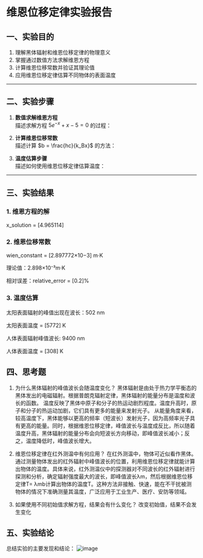 # 维恩位移定律实验报告


## 一、实验目的

1. 理解黑体辐射和维恩位移定律的物理意义
2. 掌握通过数值方法求解维恩方程
3. 计算维恩位移常数并验证其理论值
4. 应用维恩位移定律估算不同物体的表面温度

---

## 二、实验步骤

1. **数值求解维恩方程**  
   描述求解方程 $5e^{-x} + x - 5 = 0$ 的过程：

2. **计算维恩位移常数**  
   描述计算 $b = \frac{hc}{k_Bx}$ 的方法：

3. **温度估算步骤**  
   描述如何使用维恩位移定律估算温度：

---

## 三、实验结果

### 1. 维恩方程的解
x_solution = [4.965114]

### 2. 维恩位移常数

wien_constant = [2.897772×10−3] m·K 

理论值：2.898×10⁻³m·K 

相对误差：relative_error = [0.2]%

### 3. 温度估算

太阳表面辐射的峰值出现在波长：502 nm

太阳表面温度 = [5772] K 

人体表面辐射峰值波长: 9400 nm

人体表面温度 = [308] K

## 四、思考题
1. 为什么黑体辐射的峰值波长会随温度变化？
黑体辐射是由处于热力学平衡态的黑体发出的电磁辐射。根据普朗克辐射定律，黑体辐射的能量分布是温度和波长的函数。
温度反映了黑体中原子和分子的热运动剧烈程度。温度升高时，原子和分子的热运动加剧，它们具有更多的能量来发射光子。
从能量角度来看，较高温度下，黑体能够以更高的频率（短波长）发射光子，因为高频率光子具有更高的能量。同时，根据维恩位移定律，峰值波长与温度成反比，所以随着温度升高，黑体辐射的能量分布会向短波长方向移动，即峰值波长减小；反之，温度降低时，峰值波长增大。
2. 维恩位移定律在红外测温中有何应用？
在红外测温中，物体可近似看作黑体。通过测量物体发出的红外辐射中峰值波长的位置，利用维恩位移定律就能计算出物体的温度。具体来说，红外测温仪中的探测器对不同波长的红外辐射进行探测和分析，确定辐射强度最大的波长，即峰值波长λm，然后根据维恩位移定律T= λmb计算出物体的温度T。这种方法非接触、快速，能在不干扰被测物体的情况下准确测量其温度，广泛应用于工业生产、医疗、安防等领域。

3. 如果使用不同初始值求解方程，结果会有什么变化？
改变初始值，结果不会发生变化
## 五、实验结论
总结实验的主要发现和结论：
![image](https://github.com/user-attachments/assets/f38be0ac-e588-40b4-8c1f-9125f99584ef)
